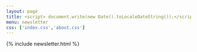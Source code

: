 ```yaml
---
layout: page
title: <script> document.write(new Date().toLocaleDateString());</script> Data Science Newsletter
menu: newsletter
css: ['index.css','about.css']
---
```


{% include newsletter.html %}


